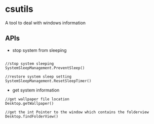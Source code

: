 ﻿# csutils
A tool to deal with windows information

## APIs

* stop system from sleeping
```

//stop system sleeping
SystemSleepManagement.PreventSleep()

//restore system sleep setting
SystemSleepManagement.ResetSleepTimer()
```

* get system information
```
//get wallpaper file location
Desktop.getWallpaper()

//get the int Pointer to the window which contains the folderview
Desktop.findFolderView()
```